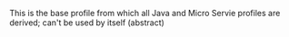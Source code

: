 This is the base profile from which all Java and Micro Servie profiles are derived; can't be used by itself (abstract)